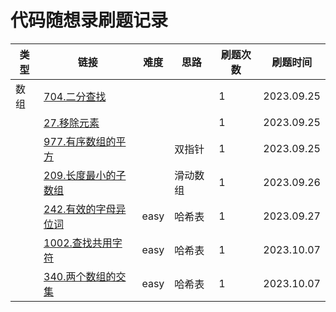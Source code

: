 # 代码随想录刷题记录

| 类型 | 链接                                                         | 难度 | 思路     | 刷题次数 | 刷题时间   |
| ---- | ------------------------------------------------------------ | ---- | -------- | -------- | ---------- |
| 数组 | [704.二分查找](https://leetcode.cn/problems/binary-search/description/) |      |          | 1        | 2023.09.25 |
|      | [27.移除元素](https://leetcode.cn/problems/remove-element/)  |      |          | 1        | 2023.09.25 |
|      | [977.有序数组的平方](https://leetcode.cn/problems/squares-of-a-sorted-array/) |      | 双指针   | 1        | 2023.09.25 |
|      | [209.长度最小的子数组](https://leetcode.cn/problems/minimum-size-subarray-sum/) |      | 滑动数组 | 1        | 2023.09.26 |
|      | [242.有效的字母异位词](https://leetcode.cn/problems/valid-anagram/description/) | easy | 哈希表   | 1        | 2023.09.27 |
|      | [1002.查找共用字符](https://leetcode.cn/problems/find-common-characters/description/) | easy | 哈希表   | 1        | 2023.10.07 |
|      | [340.两个数组的交集](https://leetcode.cn/problems/intersection-of-two-arrays/description/) | easy | 哈希表   | 1        | 2023.10.07 |

